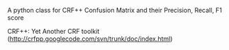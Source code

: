 A python class for CRF++ Confusion Matrix and their Precision, Recall, F1 score

CRF++: Yet Another CRF toolkit (http://crfpp.googlecode.com/svn/trunk/doc/index.html)
